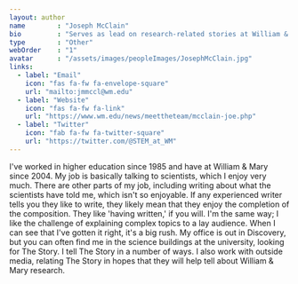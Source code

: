 ```yaml
---
layout: author
name        : "Joseph McClain"
bio         : "Serves as lead on research-related stories at William & Mary, especially those involving the natural sciences."
type        : "Other"
webOrder    : "1"
avatar      : "/assets/images/peopleImages/JosephMcClain.jpg"
links:
  - label: "Email"
    icon: "fas fa-fw fa-envelope-square"
    url: "mailto:jmmccl@wm.edu"
  - label: "Website"
    icon: "fas fa-fw fa-link"
    url: "https://www.wm.edu/news/meettheteam/mcclain-joe.php"
  - label: "Twitter"
    icon: "fab fa-fw fa-twitter-square"
    url: "https://twitter.com/@STEM_at_WM"
---
```

I've worked in higher education since 1985 and have at William & Mary since 2004. My job is basically talking to scientists, which I enjoy very much. There are other parts of my job, including writing about what the scientists have told me, which isn't so enjoyable. If any experienced writer tells you they like to write, they likely mean that they enjoy the completion of the composition. They like 'having written,' if you will. I'm the same way; I like the challenge of explaining complex topics to a lay audience. When I can see that I've gotten it right, it's a big rush.  My office is out in Discovery, but you can often find me in the science buildings at the university, looking for The Story. I tell The Story in a number of ways. I also work with outside media, relating The Story in hopes that they will help tell about William & Mary research.